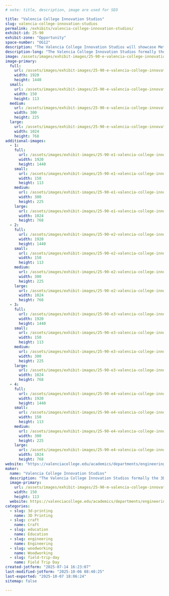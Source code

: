 ```yaml
---
# note: title, description, image are used for SEO

title: "Valencia College Innovation Studios"
slug: valencia-college-innovation-studios
permalink: /exhibits/valencia-college-innovation-studios/
exhibit-id: 25-90
exhibit-zone: "Opportunity"
space-number: "OG12"
description: "The Valencia College Innovation Studios will showcase Metal/Plastic/Wood student projects."
description-long: "The Valencia College Innovation Studios formally the 3D Printing Studio will showcase Metal/Plastic/Wood student projects that were made in the new Innovation Studios located at the West Campus. Do not worry we will continue to bring old favorites like the 3D printed violins for attendees to play as well. Visit our table and talk to faculty or the students who made the projects in the Built Environment and Engineering programs. Learn about what the Built Environment and the School of Engineering, Technology, and Advanced Manufacturing (ETAM) has to offer."
image: /assets/images/exhibit-images/25-90-e-valencia-college-innovation-studios-presentation-1027-300x225.jpg
image-primary: 
  full:
    url: /assets/images/exhibit-images/25-90-e-valencia-college-innovation-studios-presentation-1027-full.jpg
    width: 1920
    height: 1440
  small:
    url: /assets/images/exhibit-images/25-90-e-valencia-college-innovation-studios-presentation-1027-150x113.jpg
    width: 150
    height: 113
  medium:
    url: /assets/images/exhibit-images/25-90-e-valencia-college-innovation-studios-presentation-1027-300x225.jpg
    width: 300
    height: 225
  large:
    url: /assets/images/exhibit-images/25-90-e-valencia-college-innovation-studios-presentation-1027-1024x768.jpg
    width: 1024
    height: 768
additional-images: 
  - 1:
    full:
      url: /assets/images/exhibit-images/25-90-e1-valencia-college-innovation-studios-thumbnail-img-0561-full.jpg
      width: 1920
      height: 1440
    small:
      url: /assets/images/exhibit-images/25-90-e1-valencia-college-innovation-studios-thumbnail-img-0561-150x113.jpg
      width: 150
      height: 113
    medium:
      url: /assets/images/exhibit-images/25-90-e1-valencia-college-innovation-studios-thumbnail-img-0561-300x225.jpg
      width: 300
      height: 225
    large:
      url: /assets/images/exhibit-images/25-90-e1-valencia-college-innovation-studios-thumbnail-img-0561-1024x768.jpg
      width: 1024
      height: 768
  - 2:
    full:
      url: /assets/images/exhibit-images/25-90-e2-valencia-college-innovation-studios-thumbnail-img-0219-full.jpg
      width: 1920
      height: 1440
    small:
      url: /assets/images/exhibit-images/25-90-e2-valencia-college-innovation-studios-thumbnail-img-0219-150x113.jpg
      width: 150
      height: 113
    medium:
      url: /assets/images/exhibit-images/25-90-e2-valencia-college-innovation-studios-thumbnail-img-0219-300x225.jpg
      width: 300
      height: 225
    large:
      url: /assets/images/exhibit-images/25-90-e2-valencia-college-innovation-studios-thumbnail-img-0219-1024x768.jpg
      width: 1024
      height: 768
  - 3:
    full:
      url: /assets/images/exhibit-images/25-90-e3-valencia-college-innovation-studios-thumbnail-img-0254-full.jpg
      width: 1920
      height: 1440
    small:
      url: /assets/images/exhibit-images/25-90-e3-valencia-college-innovation-studios-thumbnail-img-0254-150x113.jpg
      width: 150
      height: 113
    medium:
      url: /assets/images/exhibit-images/25-90-e3-valencia-college-innovation-studios-thumbnail-img-0254-300x225.jpg
      width: 300
      height: 225
    large:
      url: /assets/images/exhibit-images/25-90-e3-valencia-college-innovation-studios-thumbnail-img-0254-1024x768.jpg
      width: 1024
      height: 768
  - 4:
    full:
      url: /assets/images/exhibit-images/25-90-e4-valencia-college-innovation-studios-thumbnail-img-4406-full.jpg
      width: 1920
      height: 1440
    small:
      url: /assets/images/exhibit-images/25-90-e4-valencia-college-innovation-studios-thumbnail-img-4406-150x113.jpg
      width: 150
      height: 113
    medium:
      url: /assets/images/exhibit-images/25-90-e4-valencia-college-innovation-studios-thumbnail-img-4406-300x225.jpg
      width: 300
      height: 225
    large:
      url: /assets/images/exhibit-images/25-90-e4-valencia-college-innovation-studios-thumbnail-img-4406-1024x768.jpg
      width: 1024
      height: 768
website: "https://valenciacollege.edu/academics/departments/engineering/index.php"
maker: 
  name: "Valencia College Innovation Studios"
  description: "The Valencia College Innovation Studios formally the 3D Printing Studio will show Metal/Plastic/Wood student projects that were made in the new Innovation Studios located at the West Campus. Do not worry we will continue to bring old favorites like the 3D printed violins for attendees to play as well. Visit our table and talk to faculty or the students who made the projects in the Built Environment and Engineering programs. Learn about what the Built Environment and the School of Engineering, Technology, and Advanced Manufacturing (ETAM) has to offer."
  image-primary:
    url: /assets/images/exhibit-images/25-90-m-valencia-college-innovation-studios-presentation-150x113.jpg
    width: 150
    height: 113
  website: https://valenciacollege.edu/academics/departments/engineering/index.php
categories: 
  - slug: 3d-printing
    name: 3D Printing
  - slug: craft
    name: Craft
  - slug: education
    name: Education
  - slug: engineering
    name: Engineering
  - slug: woodworking
    name: Woodworking
  - slug: field-trip-day
    name: Field Trip Day
created-jotform: "2025-07-14 16:23:07"
last-modified-jotform: "2025-10-06 08:40:25"
last-exported: "2025-10-07 18:06:24"
sitemap: false

---
```

